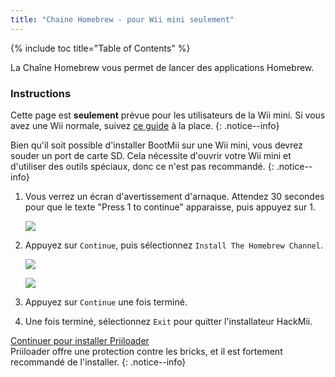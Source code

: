 ```yaml
---
title: "Chaine Homebrew - pour Wii mini seulement"
---
```


{% include toc title="Table of Contents" %}

La Chaîne Homebrew vous permet de lancer des applications Homebrew.

### Instructions
Cette page est **seulement** prévue pour les utilisateurs de la Wii mini. Si vous avez une Wii normale, suivez [ce guide](hbc) à la place.
{: .notice--info}

Bien qu'il soit possible d'installer BootMii sur une Wii mini, vous devrez souder un port de carte SD. Cela nécessite d'ouvrir votre Wii mini et d'utiliser des outils spéciaux, donc ce n'est pas recommandé.
{: .notice--info}

1. Vous verrez un écran d'avertissement d'arnaque. Attendez 30 secondes pour que le texte "Press 1 to continue" apparaisse, puis appuyez sur 1.

    ![](/images/hackmii/scam.png)

1. Appuyez sur `Continue`, puis sélectionnez `Install The Homebrew Channel`.

    ![](/images/hackmii/hbc_install.png)

    ![](/images/hackmii/hbc_install_ok.png)

1. Appuyez sur `Continue` une fois terminé.
1. Une fois terminé, sélectionnez `Exit` pour quitter l'installateur HackMii.

[Continuer pour installer Priiloader](priiloader) <br> Priiloader offre une protection contre les bricks, et il est fortement recommandé de l'installer.
{: .notice--info}
